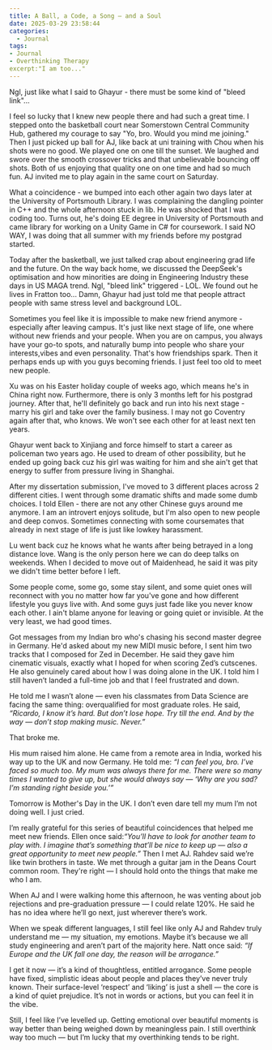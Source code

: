 ```yaml
---
title: A Ball, a Code, a Song — and a Soul
date: 2025-03-29 23:58:44
categories:
  - Journal
tags: 
- Journal
- Overthinking Therapy
excerpt:"I am too..."
---
```


Ngl, just like what I said to Ghayur - there must be some kind of "bleed link"...

I feel so lucky that I knew new people there and had such a great time. I stepped onto the basketball court near Somerstown Central Community Hub, gathered my courage to say "Yo, bro. Would you mind me joining." Then I just picked up ball for AJ, like back at uni training with Chou when his shots were no good. We played one on one till the sunset. We laughed and swore over the smooth crossover tricks and that unbelievable bouncing off shots. Both of us enjoying that quality one on one time and had so much fun. AJ invited me to play again in the same court on Saturday. 

What a coincidence - we bumped into each other again two days later at the University of Portsmouth Library. I was complaining the dangling pointer in C++ and the whole afternoon stuck in lib. He was shocked that I was coding too. Turns out, he's doing EE degree in University of Portsmouth and came library for working on a  Unity Game in C# for coursework. I said NO WAY, I was doing that all summer with my friends before my postgrad started. 

Today after the basketball, we just talked crap about engineering grad life and the future. On the way back home, we discussed the DeepSeek's optimisation and how minorities are doing in Engineering Industry these days in US MAGA trend. Ngl, "bleed link" triggered - LOL. We found out he lives in Fratton too... Damn, Ghayur had just told me that people attract people with same stress level and background LOL.

Sometimes you feel like it is impossible to make new friend anymore - especially after leaving campus. It's just like next stage of life, one where without new friends and your people.  When you are on campus, you always have your go-to spots, and naturally bump into people who share your interests,vibes and even personality. That's how friendships spark. Then it perhaps ends up with you guys becoming friends. I just feel too old to meet new people.

Xu was on his Easter holiday couple of weeks ago, which means he's in China right now. Furthermore, there is only 3 months left for his postgrad journey. After that, he'll definitely go back and run into his next stage - marry his girl and take over the family business. I may not go Coventry again after that, who knows. We won't see each other for at least next ten years. 

Ghayur went back to Xinjiang and force himself to start a career as policeman two years ago. He used to dream of other possibility, but he ended up going back cuz his girl was waiting for him and she ain't get that energy to suffer from pressure living in Shanghai. 

After my dissertation submission, I've moved to 3 different places across 2 different cities. I went through some dramatic shifts and made some dumb choices. I told Ellen - there are not any other Chinese guys around me anymore. I am an introvert enjoys solitude, but I'm also open to new people and deep convos. Sometimes connecting with some coursemates that already in next stage of life is just like lowkey harassment. 

Lu went back cuz he knows what he wants after being betrayed in a long distance love. Wang is the only person here we can do deep talks on weekends. When I decided to move out of Maidenhead, he said it was pity we didn't time better before I left.

Some people come, some go, some stay silent,  and some quiet ones will reconnect with you no matter how far you've gone and how different lifestyle you guys live with. And some guys just fade like you never know each other.  I ain't blame anyone for leaving or going quiet or invisible. At the very least, we had good times.

Got messages from my Indian bro who's chasing his second master degree in Germany. He'd asked about my new MIDI music before, I sent him two tracks that I composed for Zed in December.  He said they gave him cinematic visuals, exactly what I hoped for when scoring Zed’s cutscenes. He also genuinely cared about how I was doing alone in the UK. I told him I still haven’t landed a full-time job and that I feel frustrated and down.

He told me I wasn’t alone — even his classmates from Data Science are facing the same thing: overqualified for most graduate roles. He said,
 *“Ricardo, I know it’s hard. But don’t lose hope. Try till the end. And by the way — don’t stop making music. Never.”*

That broke me.

His mum raised him alone. He came from a remote area in India, worked his way up to the UK and now Germany. He told me:
 *“I can feel you, bro. I’ve faced so much too. My mum was always there for me. There were so many times I wanted to give up, but she would always say — ‘Why are you sad? I’m standing right beside you.’”*

Tomorrow is Mother's Day in the UK. I don’t even dare tell my mum I’m not doing well. I just cried.

I’m really grateful for this series of beautiful coincidences that helped me meet new friends. Ellen once said:*“You’ll have to look for another team to play with. I imagine that’s something that’ll be nice to keep up — also a great opportunity to meet new people.”* Then I met AJ. Rahdev said we’re like twin brothers in taste. We met through a guitar jam in the Deans Court common room. They're right — I should hold onto the things that make me who I am. 

When AJ and I were walking home this afternoon, he was venting about job rejections and pre-graduation pressure — I could relate 120%. He said he has no idea where he’ll go next, just wherever there’s work.

When we speak different languages, I still feel like only AJ and Rahdev truly understand me — my situation, my emotions. Maybe it’s because we all study engineering and aren’t part of the majority here. Natt once said:
 *“If Europe and the UK fall one day, the reason will be arrogance.”*

I get it now — it’s a kind of thoughtless, entitled arrogance. Some people have fixed, simplistic ideas about people and places they’ve never truly known. Their surface-level ‘respect’ and ‘liking’ is just a shell — the core is a kind of quiet prejudice. It’s not in words or actions, but you can feel it in the vibe.

Still, I feel like I’ve levelled up. Getting emotional over beautiful moments is way better than being weighed down by meaningless pain. I still overthink way too much — but I’m lucky that my overthinking tends to be right.
